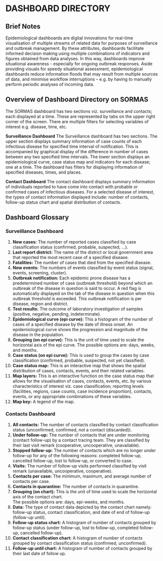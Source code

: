 # **DASHBOARD DIRECTORY**

## **Brief Notes**

Epidemiological dashboards are digital innovations for real-time visualisation of multiple streams of related data for purposes of surveillance and outbreak management. By these attributes, dashboards facilitate informed decision making using multiple combinations of indicators and figures obtained from data analyses. In this way,  dashboards improve situational awareness - especially for ongoing outbreak responses. Aside providing visuals for speedy situational assessment, epidemiological  dashboards reduce information floods that may result from multiple sources of data, and minimise workflow interruptions – e.g. by having to manually perform periodic analyses of incoming data.

## **Overview of Dashboard Directory on SORMAS**

The  SORMAS dashboard has two sections viz. surveillance and contacts; each displayed at a time. These are represented by tabs on the upper right corner of the screen. There are multiple filters for selecting variables of interest e.g. disease, time, etc.

**Surveillance Dashboard**
The Surveillance dashboard has two sections. The upper section displays summary information of case  counts of each infectious disease for specified time interval of notification. This is accompanied by  graphical display of the difference in number of cases between any two specified time intervals. The lower section displays an epidemiological curve, case status map and indicators for each disease; one at a time. The dashboard has  filters for displaying information of specified diseases, times, and places.

**Contact Dashboard**
The contact dashboard displays summary information of individuals reported to have come into contact with probable or confirmed cases of  infectious diseases. For a selected disease of interest, the types of contact information displayed include: number of contacts, follow-up status chart and spatial distribution  of contacts.


## Dashboard Glossary 

### Surveillance Dashboard

1. **New cases:** The number of  reported cases  classified by case classification status (confirmed, probable, suspected, ...).
2. **Last report district:** The name of the district or local government area that reported the most recent case of a specified disease. 
3. **Fatalities:**  The number of cases that   died from the specified disease. 
4. **New events:** The numbers of events  classified by event status (signal, events, screening, cluster).
5. **Outbreak notification:** Each epidemic prone disease has a predetermined number of case (outbreak threshold) beyond which an outbreak of the disease in question is said to occur.  A red flag is automatically displayed on the tab of the disease in question when this outbreak threshold is exceeded.  This outbreak notification is per disease, region and district.
6. **Test results:** The outcome of laboratory investigation of samples (positive, negative, pending, indeterminate).
7. **Epidemiological curve (epi curve):** This a  histogram  of the number of cases of a specified disease by the date of illness onset. An epidemiological curve shows the progression and magnitude of the disease in the population.
8. **Grouping (on epi curve):** This is the unit of time used to scale the horizontal axis of the epi curve.  The possible options are: days, weeks, and months. 
9. **Case status (on epi curve):** This is used to group the cases by case classification (confirmed, probable, suspected, not yet classified).
10. **Case status map:** This is an interactive map that shows the spatial distribution  of cases, contacts, events, and their related variables.
11. **Map layers:** This is an interactive function on the case status map that allows for the visualisation of cases, contacts, events, etc. by various characteristics of interest viz. case classification; reporting levels (facilities, regions, case counts, case incidence proportion),  contacts,  events, or any appropriate combinations of these variables.
12. **Map key:** A legend of the  map. 

### Contacts Dashboard

1. **All contacts:** The number of contacts classified by contact classification status (unconfirmed, confirmed, not a contact (discarded)).
2. **Under follow-up:** The number of contacts that are under monitoring (contact follow-up) by a contact tracing team. They are classified by their last visit remark (cooperative, uncooperative, unavailable).
3. **Stopped follow-up:** The number of contacts which are no longer under follow-up for any of the following reasons: completed follow-up, cancelled follow-up, lost to follow-up, or converted to case.
4. **Visits:** The number of   follow-up visits performed classified by visit remark (unavailable, uncooperative, cooperative).
5. **Contacts per case:** The minimum, maximum, and average number of contacts per case. 
6. **Contacts in quarantine:** The number of contacts in quarantine. 
7. **Grouping (on chart):** This is the unit of time used to scale the horizontal axis of the contact chart.  
   The possible options are: days, epi-weeks, and months. 
8. **Data:** The type of contact data depicted by the contact chart namely: follow-up status, contact classification, and date of end of follow-up (follow-up until).
9. **Follow-up status chart:** A histogram of number of contacts grouped by follow-up status (under follow-up, lost to follow-up, completed follow-up, cancelled follow-up).
10. **Contact classification chart:**  A histogram of number of contacts grouped by contact classification status (confirmed, unconfirmed).
11. **Follow-up until chart:** A histogram of number of contacts grouped by their last date of follow up.
